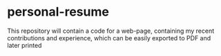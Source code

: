 # personal-resume
This repository will contain a code for a web-page, containing my recent contributions and experience, which can be easily exported to PDF and later printed
